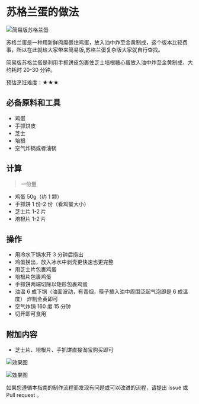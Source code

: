 <!-- 这是 HowToCook 菜谱仓库中的示例菜谱模板文件。 -->
<!-- 注意：在编写时，中文与英文或数字之间必须有且仅有一个空格。 -->
<!-- 注意：在编写时，标题与正文之间必须有且仅有一个空行。 -->

# 苏格兰蛋的做法

<!-- 标题必须是 `菜名` + `的做法`。和文件名一致。 -->

<!-- 如果有图片更好。 -->

![简易版苏格兰蛋](./苏格兰蛋egg1.png)

苏格兰蛋是一种用新鲜肉糜裹住鸡蛋，放入油中炸至金黄制成，这个版本比较费事，所以在此就给大家带来简易版,苏格兰蛋复杂版大家就自行查找。

简易版苏格兰蛋是利用手抓饼皮包裹住芝士培根糖心蛋放入油中炸至金黄制成，大约耗时 20-30 分钟。

预估烹饪难度：★★★

## 必备原料和工具

- 鸡蛋
- 手抓饼皮
- 芝士
- 培根
- 空气炸锅或者油锅

## 计算

> 一份量

- 鸡蛋 50g（约 1 颗）
- 手抓饼 1 份-2 份（看鸡蛋大小）
- 芝士片 1-2 片
- 培根片 1-2 片

## 操作

- 用冷水下锅水开 3 分钟后捞出
- 鸡蛋捞出，放入冰水中剥壳更快速也更完整
- 用芝士片包裹鸡蛋
- 培根片包裹鸡蛋
- 手抓饼两端切除以矩形包裹鸡蛋
- 油温 6 成下锅（油面波动，有青烟，筷子插入油中周围泛起气泡即是 6 成温度） 炸制金黄即可
- 空气炸锅 160 度 15 分钟
- 切开即可食用

## 附加内容

- 芝士片、培根片、手抓饼直接淘宝购买即可

![效果图](./苏格兰蛋egg2.png)

![效果图](./苏格兰蛋egg3.png)

如果您遵循本指南的制作流程而发现有问题或可以改进的流程，请提出 Issue 或 Pull request 。
